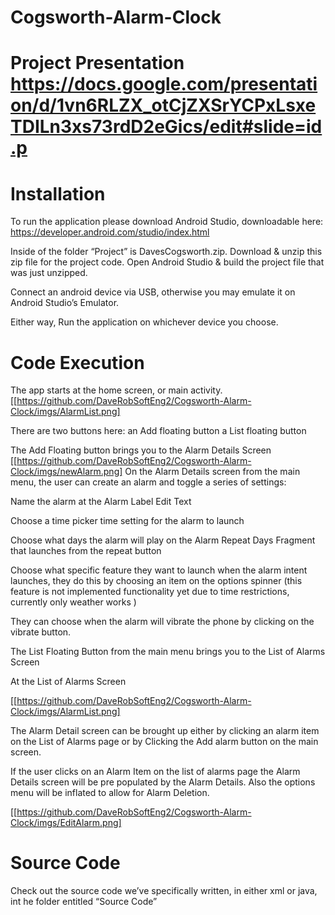 # Cogsworth-Alarm-Clock

# Project Presentation https://docs.google.com/presentation/d/1vn6RLZX_otCjZXSrYCPxLsxeTDILn3xs73rdD2eGics/edit#slide=id.p


# Installation
To run the application please download Android Studio, downloadable here: https://developer.android.com/studio/index.html

Inside of the folder “Project” is DavesCogsworth.zip. 
Download & unzip this zip file for the project code.
Open Android Studio & build the project file that was just unzipped. 

Connect an android device via USB, otherwise you may emulate it on Android Studio’s Emulator. 

Either way, Run the application on whichever device you choose. 

# Code Execution
The app starts at the home screen, or main activity. 
[[https://github.com/DaveRobSoftEng2/Cogsworth-Alarm-Clock/imgs/AlarmList.png]

There are two buttons here:
    an Add floating button
    a List floating button

The Add Floating button brings you to the Alarm Details Screen
[[https://github.com/DaveRobSoftEng2/Cogsworth-Alarm-Clock/imgs/newAlarm.png]
On the Alarm Details screen from the main menu, the user can create an alarm and toggle a series of settings:

Name the alarm at the Alarm Label Edit Text

Choose a time picker time setting for the alarm to launch

Choose what days the alarm will play on the Alarm Repeat Days Fragment that launches from the repeat button 

Choose what specific feature they want to launch when the alarm intent launches, they do this by choosing an item on the options spinner (this feature is not implemented functionality yet due to time restrictions, currently only weather works )

They can choose when the alarm will vibrate the phone by clicking on the vibrate button. 

The List Floating Button from the main menu brings you to the List of Alarms Screen

At the List of Alarms Screen

[[https://github.com/DaveRobSoftEng2/Cogsworth-Alarm-Clock/imgs/AlarmList.png]

The  Alarm Detail screen can be brought up either by clicking an alarm item on the List of Alarms page or by Clicking the Add alarm button on the main screen. 

If the user clicks on an Alarm Item on the list of alarms page the Alarm Details screen will be pre populated by the Alarm Details. Also the options menu will be inflated to allow for Alarm Deletion. 

[[https://github.com/DaveRobSoftEng2/Cogsworth-Alarm-Clock/imgs/EditAlarm.png]

# Source Code
Check out the source code we’ve specifically written, in either xml or java, int he folder entitled “Source Code” 

